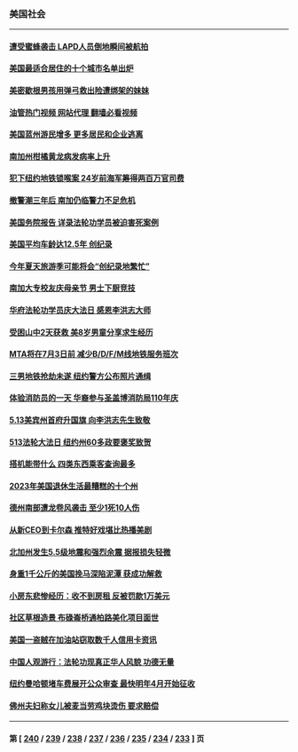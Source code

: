 ### 美国社会
---
#### [遭受蜜蜂袭击 LAPD人员倒地瞬间被航拍](../../pages/ncid1078160/n13998408.md?05170845) 
#### [美国最适合居住的十个城市名单出炉](../../pages/ncid1078160/n13998308.md?05170845) 
#### [美密歇根男孩用弹弓救出险遭绑架的妹妹](../../pages/ncid1078160/n13998365.md?05170845) 
#### [油管热门视频 网站代理 翻墙必看视频](http://138.2.39.72:81/youtube.html?epic-marker?05170845)
#### [美国蓝州游民增多 更多居民和企业逃离](../../pages/ncid1078160/n13998077.md?05170845) 
#### [南加州柑橘黄龙病发病率上升](../../pages/ncid1078160/n13997949.md?05170845) 
#### [犯下纽约地铁锁喉案 24岁前海军筹得两百万官司费](../../pages/ncid1078160/n13997628.md?05170845) 
#### [撤警潮三年后 南加仍临警力不足危机](../../pages/ncid1078160/n13997761.md?05170845) 
#### [美国务院报告 详录法轮功学员被迫害死案例](../../pages/ncid1078160/n13997752.md?05170845) 
#### [美国平均车龄达12.5年 创纪录](../../pages/ncid1078160/n13997415.md?05170845) 
#### [今年夏天旅游季可能将会“创纪录地繁忙”](../../pages/ncid1078160/n13997661.md?05170845) 
#### [南加大专校友庆母亲节 男士下厨竞技](../../pages/ncid1078160/n13997651.md?05170845) 
#### [华府法轮功学员庆大法日 感恩李洪志大师](../../pages/ncid1078160/n13997024.md?05170845) 
#### [受困山中2天获救 美8岁男童分享求生经历](../../pages/ncid1078160/n13997130.md?05170845) 
#### [MTA将在7月3日前 减少B/D/F/M线地铁服务班次](../../pages/ncid1078160/n13997135.md?05170845) 
#### [三男地铁抢劫未遂 纽约警方公布照片通缉](../../pages/ncid1078160/n13997122.md?05170845) 
#### [体验消防员的一天 华裔参与圣盖博消防局110年庆](../../pages/ncid1078160/n13997004.md?05170845) 
#### [5.13美宾州首府升国旗 向李洪志先生致敬](../../pages/ncid1078160/n13996885.md?05170845) 
#### [513法轮大法日 纽约州60多政要褒奖致贺](../../pages/ncid1078160/n13996816.md?05170845) 
#### [搭机能带什么 四类东西乘客查询最多](../../pages/ncid1078160/n13994412.md?05170845) 
#### [2023年美国退休生活最糟糕的十个州](../../pages/ncid1078160/n13996117.md?05170845) 
#### [德州南部遭龙卷风袭击 至少1死10人伤](../../pages/ncid1078160/n13996159.md?05170845) 
#### [从新CEO到卡尔森 推特好戏堪比热播美剧](../../pages/ncid1078160/n13996047.md?05170845) 
#### [北加州发生5.5级地震和强烈余震 据报损失轻微](../../pages/ncid1078160/n13996126.md?05170845) 
#### [身重1千公斤的美国挽马深陷泥潭 获成功解救](../../pages/ncid1078160/n13995550.md?05170845) 
#### [小房东悲惨经历：收不到房租 反被罚款1万美元](../../pages/ncid1078160/n13995502.md?05170845) 
#### [社区草根造景 布碌崙桥通柏路美化项目面世](../../pages/ncid1078160/n13995281.md?05170845) 
#### [美国一盗贼在加油站窃取数千人信用卡资讯](../../pages/ncid1078160/n13995307.md?05170845) 
#### [中国人观游行：法轮功现真正华人风貌 功德无量](../../pages/ncid1078160/n13995244.md?05170845) 
#### [纽约曼哈顿堵车费展开公众审查 最快明年4月开始征收](../../pages/ncid1078160/n13995275.md?05170845) 
#### [佛州夫妇称女儿被麦当劳鸡块烫伤 要求赔偿](../../pages/ncid1078160/n13995166.md?05170845) 

---
#### 第 [ [240](./240.md?05170845) / [239](./239.md?05170845) / [238](./238.md?05170845) / [237](./237.md?05170845) / [236](./236.md?05170845) / [235](./235.md?05170845) / [234](./234.md?05170845) / [233](./233.md?05170845) ] 页
